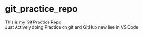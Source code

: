 # git_practice_repo

This is my Git Practice Repo
<br/>
Just Actively doing Practice on git and GitHub
new line in VS Code
